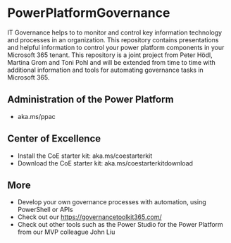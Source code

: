 # PowerPlatformGovernance

IT Governance helps to to monitor and control key information technology and processes in an organization. This repository contains presentations and helpful information to control your power platform components in your Microsoft 365 tenant. This repository is a joint project from Peter Hödl, Martina Grom and Toni Pohl and will be extended from time to time with additional information and tools for automating governance tasks in Microsoft 365.

## Administration of the Power Platform

- aka.ms/ppac

## Center of Excellence

- Install the  CoE starter kit: aka.ms/coestarterkit
- Download the CoE starter kit: aka.ms/coestarterkitdownload

## More

- Develop your own governance processes with automation, using PowerShell or APIs
- Check out our https://governancetoolkit365.com/
- Check out other tools such as the Power Studio for the Power Platform from our MVP colleague John Liu
